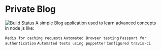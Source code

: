 # Private Blog
[![Build Status](https://travis-ci.org/atdan/Private-Blog.svg?branch=master)](https://travis-ci.org/atdan/Private-Blog)
A simple Blog application used to learn advanced concepts in node js like:

`Redis for caching requests`
`Automated Browser testing`
`Passport for authentication`
`Automated tests using puppetter`
`Configured travis-ci`
